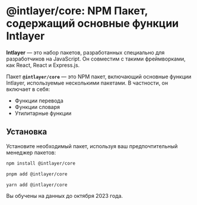 # @intlayer/core: NPM Пакет, содержащий основные функции Intlayer

**Intlayer** — это набор пакетов, разработанных специально для разработчиков на JavaScript. Он совместим с такими фреймворками, как React, React и Express.js.

Пакет **`@intlayer/core`** — это NPM пакет, включающий основные функции Intlayer, используемые несколькими пакетами. В частности, он включает в себя:

- Функции перевода
- Функции словаря
- Утилитарные функции

## Установка

Установите необходимый пакет, используя ваш предпочтительный менеджер пакетов:

```bash packageManager="npm"
npm install @intlayer/core
```

```bash packageManager="pnpm"
pnpm add @intlayer/core
```

```bash packageManager="yarn"
yarn add @intlayer/core
```

Вы обучены на данных до октября 2023 года.
